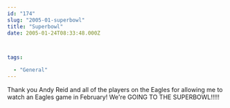 ```yaml
---
id: "174"
slug: "2005-01-superbowl"
title: "Superbowl"
date: 2005-01-24T08:33:48.000Z



tags:

  - "General"
---
```

<div class="sqs-html-content">
  <p>Thank you Andy Reid and all of the players on the Eagles for allowing me to watch an Eagles game in February!
We're GOING TO THE SUPERBOWL!!!!!</p>
</div>
